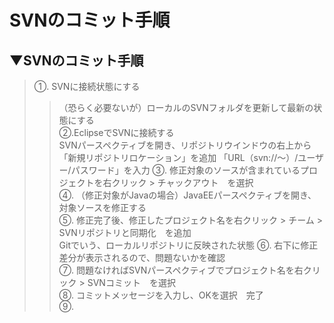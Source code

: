 # SVNのコミット手順

## ▼SVNのコミット手順
>①. SVNに接続状態にする<br>
>>（恐らく必要ないが）ローカルのSVNフォルダを更新して最新の状態にする<br>
>②.EclipseでSVNに接続する <br>
>>SVNパースペクティブを開き、リポジトリウインドウの右上から「新規リポジトリロケーション」を追加
>>「URL（svn://〜）/ユーザー/パスワード」を入力
>③. 修正対象のソースが含まれているプロジェクトを右クリック > チャックアウト　を選択<br>
>④. （修正対象がJavaの場合）JavaEEパースペクティブを開き、対象ソースを修正する<br>
>⑤. 修正完了後、修正したプロジェクト名を右クリック > チーム > SVNリポジトリと同期化　を追加<br>
>>Gitでいう、ローカルリポジトリに反映された状態
>⑥. 右下に修正差分が表示されるので、問題ないかを確認<br>
>⑦. 問題なければSVNパースペクティブでプロジェクト名を右クリック > SVNコミット　を選択<br>
>⑧. コミットメッセージを入力し、OKを選択　完了<br>
>⑨. <br>
<br>
